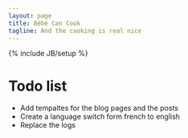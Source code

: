 ```yaml
---
layout: page
title: Bébé Can Cook
tagline: And the cooking is real nice
---
```

{% include JB/setup %}

Todo list
=========

* Add tempaltes for the blog pages and the posts
* Create a language switch form french to english
* Replace the logs


